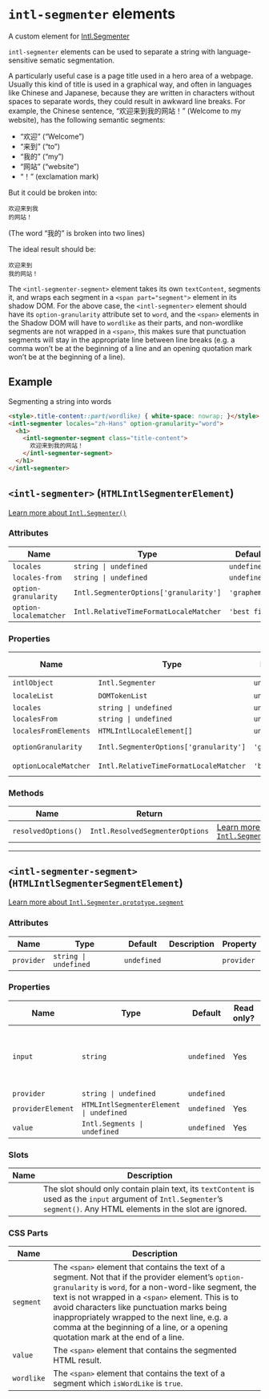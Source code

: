 # `intl-segmenter` elements

A custom element for [Intl.Segmenter](https://developer.mozilla.org/en-US/docs/Web/JavaScript/Reference/Global_Objects/Intl/Segmenter)

`intl-segmenter` elements can be used to separate a string with
language-sensitive sematic segmentation.

A particularly useful case is a page title used in a hero area of a webpage.
Usually this kind of title is used in a graphical way, and often in languages
like Chinese and Japanese, because they are written in characters without
spaces to separate words, they could result in awkward line breaks. For
example, the Chinese sentence, “欢迎来到我的网站！” (Welcome to my website), has
the following semantic segments:

+ “欢迎” (“Welcome”)
+ “来到” (“to”)
+ “我的” (“my”)
+ “网站” (“website”)
+ “！” (exclamation mark)

But it could be broken into:

```
欢迎来到我
的网站！
```
(The word “我的” is broken into two lines)

The ideal result should be:

```
欢迎来到
我的网站！
```

The `<intl-segmenter-segment>` element takes its own `textContent`, segments
it, and wraps each segment in a `<span part="segment">` element in its shadow
DOM. For the above case, the `<intl-segmenter>` element should have its
`option-granularity` attribute set to `word`, and the `<span>` elements in
the Shadow DOM will have to `wordlike` as their parts, and non-wordlike
segments are not wrapped in a `<span>`, this makes sure that punctuation
segments will stay in the appropriate line between line breaks (e.g. a comma
won’t be at the beginning of a line and an opening quotation mark won’t be at
the beginning of a line).

## Example

Segmenting a string into words

```html
<style>.title-content::part(wordlike) { white-space: nowrap; }</style>
<intl-segmenter locales="zh-Hans" option-granularity="word">
  <h1>
    <intl-segmenter-segment class="title-content">
      欢迎来到我的网站！
    </intl-segmenter-segment>
  </h1>
</intl-segmenter>
```

## `<intl-segmenter>` (`HTMLIntlSegmenterElement`)

[Learn more about `Intl.Segmenter()`](http://developer.mozilla.org/en-US/docs/Web/JavaScript/Reference/Global_Objects/Intl/Segmenter/Segmenter)

### Attributes

| Name                   | Type                                   | Default      | Description | Property              |
| ---------------------- | -------------------------------------- | ------------ | ----------- | --------------------- |
| `locales`              | `string \| undefined`                  | `undefined`  |             | `locales`             |
| `locales-from`         | `string \| undefined`                  | `undefined`  |             | `localesFrom`         |
| `option-granularity`   | `Intl.SegmenterOptions['granularity']` | `'grapheme'` |             | `optionGranularity`   |
| `option-localematcher` | `Intl.RelativeTimeFormatLocaleMatcher` | `'best fit'` |             | `optionLocaleMatcher` |

### Properties

| Name                  | Type                                   | Default      | Read only? | Description | Attribute              |
| --------------------- | -------------------------------------- | ------------ | ---------- | ----------- | ---------------------- |
| `intlObject`          | `Intl.Segmenter`                       | `undefined`  | Yes        |             |                        |
| `localeList`          | `DOMTokenList`                         | `undefined`  | Yes        |             |                        |
| `locales`             | `string \| undefined`                  | `undefined`  |            |             | `locales`              |
| `localesFrom`         | `string \| undefined`                  | `undefined`  |            |             | `locales-from`         |
| `localesFromElements` | `HTMLIntlLocaleElement[]`              | `undefined`  | Yes        |             |                        |
| `optionGranularity`   | `Intl.SegmenterOptions['granularity']` | `'grapheme'` |            |             | `option-granularity`   |
| `optionLocaleMatcher` | `Intl.RelativeTimeFormatLocaleMatcher` | `'best fit'` |            |             | `option-localematcher` |

### Methods

| Name                | Return                          | Description                                                                                                                                                                     |
| ------------------- | ------------------------------- | ------------------------------------------------------------------------------------------------------------------------------------------------------------------------------- |
| `resolvedOptions()` | `Intl.ResolvedSegmenterOptions` | [Learn more about `Intl.Segmenter.prototype.resolvedOptions()`](http://developer.mozilla.org/en-US/docs/Web/JavaScript/Reference/Global_Objects/Intl/Segmenter/resolvedOptions) |

***

## `<intl-segmenter-segment>` (`HTMLIntlSegmenterSegmentElement`)

[Learn more about `Intl.Segmenter.prototype.segment`](http://developer.mozilla.org/en-US/docs/Web/JavaScript/Reference/Global_Objects/Intl/Segmenter/segment)

### Attributes

| Name       | Type                  | Default     | Description | Property   |
| ---------- | --------------------- | ----------- | ----------- | ---------- |
| `provider` | `string \| undefined` | `undefined` |             | `provider` |

### Properties

| Name              | Type                                    | Default     | Read only? | Description                                                                      | Attribute  |
| ----------------- | --------------------------------------- | ----------- | ---------- | -------------------------------------------------------------------------------- | ---------- |
| `input`           | `string`                                | `undefined` | Yes        | A read only reference to the `input` argument of `Intl.Segmenter`’s `segment()`. |            |
| `provider`        | `string \| undefined`                   | `undefined` |            |                                                                                  | `provider` |
| `providerElement` | `HTMLIntlSegmenterElement \| undefined` | `undefined` | Yes        |                                                                                  |            |
| `value`           | `Intl.Segments \| undefined`            | `undefined` | Yes        |                                                                                  |            |

### Slots

| Name | Description                                                                                                                                                              |
| ---- | ------------------------------------------------------------------------------------------------------------------------------------------------------------------------ |
|      | The slot should only contain plain text, its `textContent` is used as the `input` argument of `Intl.Segmenter`’s `segment()`. Any HTML elements in the slot are ignored. |

### CSS Parts

| Name       | Description                                                                                                                                                                                                                                                                                                                                                                                            |
| ---------- | ------------------------------------------------------------------------------------------------------------------------------------------------------------------------------------------------------------------------------------------------------------------------------------------------------------------------------------------------------------------------------------------------------ |
| `segment`  | The `<span>` element that contains the text of a segment. Not that if the provider element’s `option-granularity` is `word`, for a non-word-like segment, the text is not wrapped in a `<span>` element. This is to avoid characters like punctuation marks being inappropriately wrapped to the next line, e.g. a comma at the beginning of a line, or a opening quotation mark at the end of a line. |
| `value`    | The `<span>` element that contains the segmented HTML result.                                                                                                                                                                                                                                                                                                                                          |
| `wordlike` | The `<span>` element that contains the text of a segment which `isWordLike` is `true`.                                                                                                                                                                                                                                                                                                                 |
